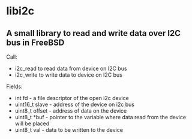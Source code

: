 libi2c
======

A small library to read and write data over I2C bus in FreeBSD
--------------------------------------------------------------

Call:

* i2c_read to read data from device on I2C bus
* i2c_write to write data to device on I2C bus

Fields:

* int fd - a file descriptor of the open i2c device
* uint16_t slave - address of the device on i2c bus
* uint8_t offset - address of data on the device
* uint8_t *buf - pointer to the variable where data read from the device will be placed
* uint8_t val - data to be written to the device
